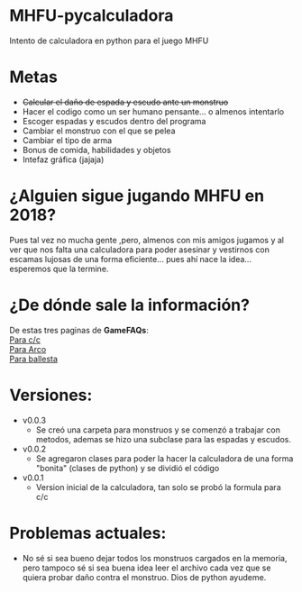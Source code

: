 # MHFU-pycalculadora
Intento de calculadora en python para el juego MHFU


# Metas
- ~~Calcular el daño de espada y escudo ante un monstruo~~
- Hacer el codigo como un ser humano pensante... o almenos intentarlo
- Escoger espadas y escudos dentro del programa
- Cambiar el monstruo con el que se pelea
- Cambiar el tipo de arma
- Bonus de comida, habilidades y objetos
- Intefaz gráfica (jajaja)


# ¿Alguien sigue jugando MHFU en 2018?
Pues tal vez no mucha gente ,pero, almenos con mis amigos jugamos y al ver que nos falta una calculadora para poder asesinar
 y vestirnos con escamas lujosas de una forma eficiente... pues ahí nace la idea... esperemos que la termine.

# ¿De dónde sale la información?
De estas tres paginas de **GameFAQs**:\
[Para c/c](https://gamefaqs.gamespot.com/psp/943356-monster-hunter-freedom-unite/faqs/53339)\
[Para Arco](https://gamefaqs.gamespot.com/psp/943356-monster-hunter-freedom-unite/faqs/57883)\
[Para ballesta](https://gamefaqs.gamespot.com/psp/943356-monster-hunter-freedom-unite/faqs/57865)

# Versiones:
  - v0.0.3
    - Se creó una carpeta para monstruos y se comenzó a trabajar con metodos, ademas se hizo una subclase para las espadas y escudos.
  - v0.0.2
    - Se agregaron clases para poder la hacer la calculadora de una forma "bonita" (clases de python) y se dividió el código
  - v0.0.1
    - Version inicial de la calculadora, tan solo se probó la formula para c/c

# Problemas actuales:
- No sé si sea bueno dejar todos los monstruos cargados en la memoria, pero tampoco sé si sea buena idea leer el archivo cada vez que se quiera probar daño contra el monstruo. Dios de python ayudeme.
